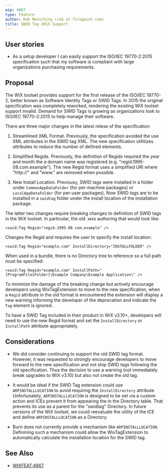 ```yaml
---
wip: 4867
type: Feature
author: Rob Mensching (rob at firegaint.com)
title: SWID Tag 2015 Support
---
```


## User stories

* As a setup developer I can easily support the ISO/IEC 19770-2:2015 specification such that my software is compliant with large organizations purchasing requirements.


## Proposal

The WiX toolset provides support for the first release of the ISO/IEC 19770-2, better known as Software Identity Tags or SWID Tags. In 2015 the original specification was completely reworked, rendering the existing WiX toolset support invalid. Demand for SWID Tags is growing as organizations look to ISO/IEC 19770-2:2015 to help manage their software.

There are three major changes in the latest relese of the specification:

1. Streamlined XML Format. Previously, the specification avoided the use XML attributes in the SWID tag XML. The new specification utilitizes attributes to reduce the number of defined elements.

2. Simplified Regids. Previously, the definition of Regids required the year and month the a domain name was registered (e.g. "regid.1995-08.com.example"). The new Regid format uses a simplified URI where "http://" and "www." are removed when possible.

3. New Install Location. Previousy, SWID tags were installed in a folder under `CommonAppDataFolder` (for per-machine packages) or `LocalAppDataFolder` (for per-user packages). Now SWID tags are to be installed in a `swidtag` folder under the install location of the installation package.

The latter two changes require breaking changes to definition of SWID tags in the WiX toolset. In particular, the old .wxs authoring that would look like:

    <swid:Tag Regid="regid.1995-08.com.example" />

Changes the Regid and requires the user to specify the install location:

    <swid:Tag Regid="example.com" InstallDirectory="INSTALLFOLDER" />

When used in a bundle, there is no Directory tree to reference so a full path must be specified:

    <swid:Tag Regid="example.com" InstallPath="[ProgramFilesFolder]\Example Company\Example Application\" />

To minimize the damage of the breaking change but actively encourage developers using WixTagExtension to move to the new specification, when a `Regid` attribute in the old format is encountered the extension will display a new warning informing the developer of the deprecation and indicate the `Tag` element is ignored.

To have a SWID Tag included in their product in WiX v3.10+, developers will need to use the new Regid format and set the `InstallDirectory` or `InstallPath` attribute appropriately.


## Considerations

* We did consider continuing to support the old SWID tag format. However, it was requested to strongly encourage developers to move forward to the new specification and not ship SWID tags following the old specification. Thus the decision to use a warning (not immediately break upgrades to WiX v3.10) but also not create the old tag.

* It would be ideal if the SWID Tag extension could use `ARPINSTALLLOCATION` to avoid requiring the `InstallDirectory` attribute. Unfortunately, `ARPINSTALLLOCATION` is designed to be set via a custom action and ICEs prevent it from appearing the in the Directory table. That prevents its use as a parent for the "swidtag" Directory. In future versions of the WiX toolset, we could reevaluate the utility of the ICE and define `ARPINSTALLLOCATION` as a Directory.

* Burn does not currently provide a mechanism like `ARPINSTALLLOCATION`. Definining such a mechanism could allow the WixTagExtension to automatically calculate the installation location for the SWID tag.

## See Also

* [WIXFEAT:4867](http://wixtoolset.org/issues/4867/)
